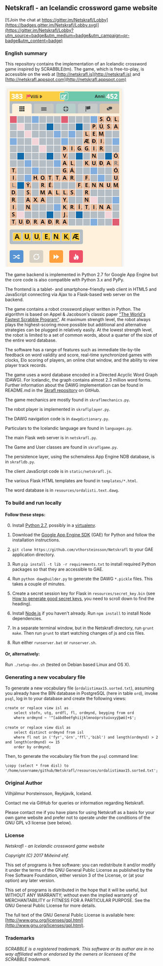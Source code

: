 ## Netskrafl - an Icelandic crossword game website

[![Join the chat at https://gitter.im/Netskrafl/Lobby](https://badges.gitter.im/Netskrafl/Lobby.svg)](https://gitter.im/Netskrafl/Lobby?utm_source=badge&utm_medium=badge&utm_campaign=pr-badge&utm_content=badge)

### English summary

This repository contains the implementation of an Icelandic crossword game
inspired by SCRABBLE(tm).
The game, which is free-to-play, is accessible on the web at [http://netskrafl.is](http://netskrafl.is) and
[http://netskrafl.appspot.com](http://netskrafl.appspot.com)

![Screenshot from mobile UI](/resources/ScreencapMobile.PNG?raw=true "Screenshot from mobile UI")

The game backend is implemented in Python 2.7 for Google App Engine but the core code is also
compatible with Python 3.x and PyPy.

The frontend is a tablet- and smartphone-friendly web client in HTML5 and JavaScript connecting
via Ajax to a Flask-based web server on the backend.

The game contains a robot crossword player written in Python. The algorithm is based
on Appel & Jacobson's classic paper
["The World's Fastest Scrabble Program"](http://www.cs.cmu.edu/afs/cs/academic/class/15451-s06/www/lectures/scrabble.pdf).
At maximum strength level, the robot always plays the highest-scoring move possible but additional and
alternative strategies can be plugged in relatively easily. At the lowest strength level, the
robot is limited to a set of common words, about a quarter of the size of the entire word database.

The software has a range of features such as immediate tile-by-tile feedback on word validity and score,
real-time synchronized games with clocks, Elo scoring of players, an online chat window,
and the ability to view player track records.

The game uses a word database encoded in a Directed Acyclic Word Graph (DAWG).
For Icelandic, the graph contains almost 2.3 million word forms. Further information
about the DAWG implementation can be found in README.md in the
[Skrafl repository](https://github.com/vthorsteinsson/Skrafl) on GitHub.

The game mechanics are mostly found in ```skraflmechanics.py```.

The robot player is implemented in ```skraflplayer.py```.

The DAWG navigation code is in ```dawgdictionary.py```.

Particulars to the Icelandic language are found in ```languages.py```.

The main Flask web server is in ```netskrafl.py```.

The Game and User classes are found in ```skraflgame.py```.

The persistence layer, using the schemaless App Engine NDB database, is in ```skrafldb.py```.

The client JavaScript code is in ```static/netskrafl.js```.

The various Flask HTML templates are found in ```templates/*.html```.

The word database is in ```resources/ordalisti.text.dawg```.


### To build and run locally

#### Follow these steps:

0. Install [Python 2.7](https://www.python.org/downloads/release/python-2711/), possibly in a [virtualenv](https://pypi.python.org/pypi/virtualenv).

1. Download the [Google App Engine SDK](https://cloud.google.com/appengine/downloads) (GAE) for Python
and follow the installation instructions.

2. ```git clone https://github.com/vthorsteinsson/Netskrafl``` to your GAE application directory.

3. Run ```pip install -t lib -r requirements.txt``` to install required Python packages so that they
are accessible to GAE.

4. Run ```python dawgbuilder.py``` to generate the DAWG ```*.pickle``` files. This takes a couple of minutes.

5. Create a secret session key for Flask in `resources/secret_key.bin` (see
[How to generate good secret keys](http://flask.pocoo.org/docs/0.10/quickstart/), you need to scroll down
to find the heading).

6. Install [Node.js](https://nodejs.org/en/download/) if you haven't already. Run ```npm install``` to install
Node dependencies.

7. In a separate terminal window, but in the Netskrafl directory, run ```grunt make```. Then run ```grunt```
to start watching changes of js and css files.

8. Run either ```runserver.bat``` or ```runserver.sh```.

#### Or, alternatively:

Run ```./setup-dev.sh``` (tested on Debian based Linux and OS X).


### Generating a new vocabulary file

To generate a new vocabulary file (```ordalistimax15.sorted.txt```), assuming you already
have the BÍN database in PostgreSQL (here in table ```ord```), invoke ```psql```, log in
to your database and create the following views:

```
create or replace view isl as
	select stofn, utg, ordfl, fl, ordmynd, beyging from ord
  	where ordmynd ~ '^[aábdðeéfghiíjklmnoóprstuúvxyýþæö]+$';

create or replace view disl as
	select distinct ordmynd from isl
	where fl not in ('fyr','örn','ffl','bibl') and length(ordmynd) > 2 and length(ordmynd) <= 15
	order by ordmynd;
```

Then, to generate the vocabulary file from the ```psql``` command line:

```
\copy (select * from disl) to '/home/username/github/Netskrafl/resources/ordalistimax15.sorted.txt';
```


### Original Author
Vilhjálmur Þorsteinsson, Reykjavík, Iceland.

Contact me via GitHub for queries or information regarding Netskrafl.

Please contact me if you have plans for using Netskrafl as a basis for your
own game website and prefer not to operate under the conditions of the GNU GPL v3
license (see below).

### License

*Netskrafl - an Icelandic crossword game website*

*Copyright (C) 2017 Miðeind ehf.*

This set of programs is free software: you can redistribute it and/or modify
it under the terms of the GNU General Public License as published by
the Free Software Foundation, either version 3 of the License, or
(at your option) any later version.

This set of programs is distributed in the hope that it will be useful,
but WITHOUT ANY WARRANTY; without even the implied warranty of
MERCHANTABILITY or FITNESS FOR A PARTICULAR PURPOSE.  See the
GNU General Public License for more details.

The full text of the GNU General Public License is available here:
[http://www.gnu.org/licenses/gpl.html](http://www.gnu.org/licenses/gpl.html).

### Trademarks

*SCRABBLE is a registered trademark. This software or its author are in no way affiliated
with or endorsed by the owners or licensees of the SCRABBLE trademark.*
